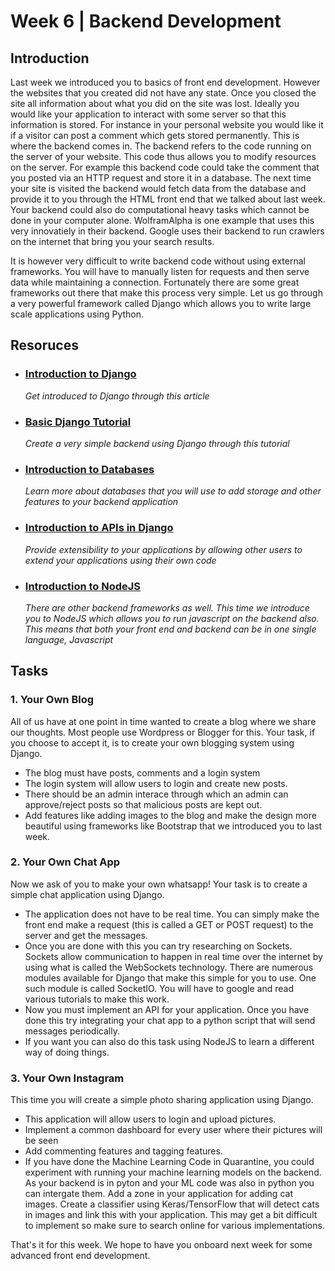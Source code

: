 # Week 6 | Backend Development

## Introduction

Last week we introduced you to basics of front end development. However the websites that you created did not have any state. Once you closed the site all information about what you did on the site was lost. Ideally you would like your application to interact with some server so that this information is stored. For instance in your personal website you would like it if a visitor can post a comment which gets stored permanently. This is where the backend comes in. The backend refers to the code running on the server of your website. This code thus allows you to modify resources on the server. For example this backend code could take the comment that you posted via an HTTP request and store it in a database. The next time your site is visited the backend would fetch data from the database and provide it to you through the HTML front end that we talked about last week. Your backend could also do computational heavy tasks which cannot be done in your computer alone. WolframAlpha is one example that uses this very innovatiely in their backend. Google uses their backend to run crawlers on the internet that bring you your search results.

It is however very difficult to write backend code without using external frameworks. You will have to manually listen for requests and then serve data while maintaining a connection. Fortunately there are some great frameworks out there that make this process very simple. Let us go through a very powerful framework called Django which allows you to write large scale applications using Python.

## Resoruces

- ### [Introduction to Django](https://www.wncc-iitb.org/wiki/index.php/Django)
	*Get introduced to Django through this article*

- ### [Basic Django Tutorial](https://www.wncc-iitb.org/wiki/index.php/The_Django_Logic)
	*Create a very simple backend using Django through this tutorial*

- ### [Introduction to Databases](https://www.wncc-iitb.org/wiki/index.php/Database_Management_System)

	*Learn more about databases that you will use to add storage and other features to your backend application*

- ### [Introduction to APIs in Django](https://www.wncc-iitb.org/wiki/index.php/Django_REST_Framework)
	*Provide extensibility to your applications by allowing other users to extend your applications using their own code*

- ### [Introduction to NodeJS](https://www.wncc-iitb.org/wiki/index.php/Node.js)
	*There are other backend frameworks as well. This time we introduce you to NodeJS which allows you to run javascript on the backend also. This means that both your front end and backend can be in one single language, Javascript*
## Tasks

### 1. Your Own Blog

All of us have at one point in time wanted to create a blog where we share our thoughts. Most people use Wordpress or Blogger for this. Your task, if you choose to accept it, is to create your own blogging system using Django.

- The blog must have posts, comments and a login system
- The login system will allow users to login and create new posts.
- There should be an admin interace through which an admin can approve/reject posts so that malicious posts are kept out.
- Add features like adding images to the blog and make the design more beautiful using frameworks like Bootstrap that we introduced you to last week.

### 2. Your Own Chat App

Now we ask of you to make your own whatsapp! Your task is to create a simple chat application using Django.

- The application does not have to be real time. You can simply make the front end make a request (this is called a GET or POST request) to the server and get the messages.
- Once you are done with this you can try researching on Sockets. Sockets allow communication to happen in real time over the internet by using what is called the WebSockets technology. There are numerous modules available for Django that make this simple for you to use. One such module is called SocketIO. You will have to google and read various tutorials to make this work.
- Now you must implement an API for your application. Once you have done this try integrating your chat app to a python script that will send messages periodically.
- If you want you can also do this task using NodeJS to learn a different way of doing things.

### 3. Your Own Instagram

This time you will create a simple photo sharing application using Django.

- This application will allow users to login and upload pictures.
- Implement a common dashboard for every user where their pictures will be seen
- Add commenting features and tagging features.
- If you have done the Machine Learning Code in Quarantine, you could experiment with running your machine learning models on the backend. As your backend is in pyton and your ML code was also in python you can intergate them. Add a zone in your application for adding cat images. Create a classifier using Keras/TensorFlow that will detect cats in images and link this with your application. This may get a bit difficult to implement so make sure to search online for various implementations.

That's it for this week. We hope to have you onboard next week for some advanced front end development.
